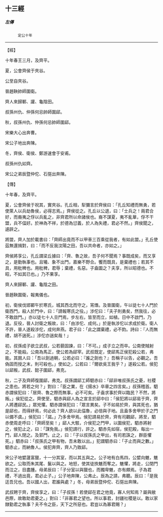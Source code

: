 

## 十三經

##### 左傳
　　　`定公十年`

* * *

【經】

十年春王三月，及齊平。

夏，公會齊侯于夾谷。

公至自夾谷。

晉趙鞅帥師圍衛。

齊人來歸鄆、讙、龜陰田。

叔孫州仇、仲孫何忌帥師圍郈。

秋，叔孫州仇、仲孫何忌帥師圍郈。

宋樂大心出奔曹。

宋公子地出奔陳。

冬，齊侯、衛侯、鄭游速會于安甫。

叔孫州仇如齊。

宋公之弟辰暨仲佗、石彄出奔陳。

【傳】

十年春，及齊平。

夏，公會齊侯于祝其，實夾谷。孔丘相，犁彌言於齊侯曰：「孔丘知禮而無勇，若使萊人以兵劫魯侯，必得志焉。」齊侯從之。孔丘以公退，曰：「士兵之！兩君合好，而裔夷之俘以兵亂之，非齊君所以命諸侯也。裔不謀夏，夷不亂華，俘不干盟，兵不偪好。於神為不祥，於德為愆義，於人為失禮，君必不然。」齊侯聞之，遽辟之。

將盟，齊人加於載書曰：「齊師出竟而不以甲車三百乘從我者，有如此盟。」孔丘使茲無還揖對，曰：「而不反我汶陽之田，吾以共命者，亦如之。」

齊侯將享公，孔丘謂梁丘據曰：「齊、魯之故，吾子何不聞焉？事既成矣，而又享之，是勤執事也。且犧、象不出門，嘉樂不野合。饗而既具，是棄禮也；若其不具，用秕稗也。用秕稗，君辱；棄禮，名惡。子盍圖之？夫享，所以昭德也。不昭，不如其已也。」乃不果享。

齊人來歸鄆、讙、龜陰之田。

晉趙鞅圍衛，報夷儀也。

初，衛侯伐邯鄲午於寒氏，城其西北而守之，宵熸。及晉圍衛，午以徒七十人門於衛西門，殺人於門中，曰：「請報寒氏之役。」涉佗曰：「夫子則勇矣，然我往，必不敢啟門。」亦以徒七十人旦門焉，步左右，皆至而立，如植。日中不啟門，乃退。反役，晉人討衛之叛故，曰：「由涉佗、成何。」於是執涉佗以求成於衛。衛人不許，晉人遂殺涉佗，成何奔燕。君子曰：「此之謂棄禮，必不鈞。詩曰：『人而無禮，胡不遄死。』涉佗亦遄矣哉！」

初，叔孫成子欲立武叔，公若藐固諫，曰：「不可。」成子立之而卒。公南使賊射之，不能殺。公南為馬正，使公若為郈宰。武叔既定，使郈馬正侯犯殺公若，弗能。其圉人曰：「吾以劍過朝，公若必曰：『誰之劍也？』吾稱子以告，必觀之。吾偽固而授之末，則可殺也。」使如之，公若曰：「爾欲吳王我乎？」遂殺公若。侯犯以郈叛，武叔、懿子圍郈，弗克。

秋，二子及齊師復圍郈，弗克。叔孫謂郈工師駟赤曰：「郈非唯叔孫氏之憂，社稷之患也。將若之何？」對曰：「臣之業，在《揚水》卒章之四言矣。」叔孫稽首。駟赤謂侯犯曰：「居齊、魯之際而無事，必不可矣。子盍求事於齊以臨民？不然，將叛。」侯犯從之。齊使至，駟赤與郈人為之宣言於郈中曰：「侯犯將以郈易于齊，齊人將遷郈民。」眾兇懼。駟赤謂侯犯曰：「眾言異矣。子不如易於齊，與其死也，猶是郈也，而得紓焉，何必此？齊人欲以此偪魯，必倍與子地。且盍多舍甲於子之門以備不虞。」侯犯曰：「諾。」乃多舍甲焉。侯犯請易於齊，齊有司觀郈，將至，駟赤使周走呼曰：「齊師至矣！」郈人大駭，介侯犯之門甲，以圍侯犯，駟赤將射之，侯犯止之，曰：「謀免我。」侯犯請行，許之。駟赤先如宿，侯犯殿，每出一門，郈人閉之。及郭門，止之，曰：「子以叔孫氏之甲出，有司若誅之，群臣懼死。」駟赤曰：「叔孫氏之甲有物，吾未敢以出。」犯謂駟赤曰：「子止而與之數。」駟赤止，而納魯人。侯犯奔齊，齊人乃致郈。

宋公子地嬖蘧富獵，十一分其室，而以其五與之。公子地有白馬四，公嬖向魋，魋欲之。公取而朱其尾、鬣以與之。地怒，使其徒抶魋而奪之。魋懼，將走，公閉門而泣之，目盡腫。母弟辰曰：「子分室以與獵也，而獨卑魋，亦有頗焉。子為君禮，不過出竟，君必止子。」公子地奔陳，公弗止。辰為之請，弗聽。辰曰：「是我迋吾兄也。吾以國人出，君誰與處？」冬，母弟辰暨仲佗、石彄出奔陳。

武叔聘于齊，齊侯享之，曰：「子叔孫！若使郈在君之他竟，寡人何知焉？屬與敝邑際，故敢助君憂之。」對曰：「非寡君之望也。所以事君，封疆社稷是以。敢以家隸勤君之執事？夫不令之臣，天下之所惡也。君豈以為寡君賜？」

* * *


